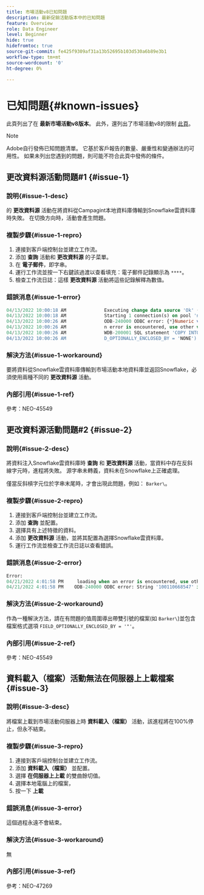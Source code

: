```yaml
---
title: 市場活動v8已知問題
description: 最新促銷活動版本中的已知問題
feature: Overview
role: Data Engineer
level: Beginner
hide: true
hidefromtoc: true
source-git-commit: fe425f9309af31a13b52695b103d530a6b89e3b1
workflow-type: tm+mt
source-wordcount: '0'
ht-degree: 0%

---
```


# 已知問題{#known-issues}

此頁列出了在 **最新市場活動v8版本**。 此外，還列出了市場活動v8的限制 [此頁](known-limitations.md)。


>[!NOTE]
>
>Adobe自行發佈已知問題清單。 它基於客戶報告的數量、嚴重性和變通辦法的可用性。 如果未列出您遇到的問題，則可能不符合此頁中發佈的條件。

## 更改資料源活動問題#1 {#issue-1}

### 說明{#issue-1-desc}

的 **更改資料源** 活動在將資料從Campagint本地資料庫傳輸到Snowflake雲資料庫時失敗。 在切換方向時，活動會產生問題。

### 複製步驟{#issue-1-repro}

1. 連接到客戶端控制台並建立工作流。
1. 添加 **查詢** 活動和 **更改資料源** 的子菜單。
1. 在 **電子郵件**，即字串。
1. 運行工作流並按一下右鍵該過渡以查看填充：電子郵件記錄顯示為 `****`。
1. 檢查工作流日誌：這樣 **更改資料源** 活動將這些記錄解釋為數值。

### 錯誤消息{#issue-1-error}

```sql
04/13/2022 10:00:18 AM              Executing change data source 'Ok' (step 'Change Data Source')
04/13/2022 10:00:18 AM              Starting 1 connection(s) on pool 'nms:extAccount:ffda tractorsupply_mkt_stage8' (Snowflake, server='adobe-acc_tractorsupply_us_west_2_aws.snowflakecomputing.com', login='tractorsupply_stage8_MKT:tractorsupply_stage8')
04/13/2022 10:00:26 AM              ODB-240000 ODBC error: {*}Numeric value '{*}******{*}{{*}}' is not recognized\{*}   File 'wkf1285541_13_1_0_47504750#458318uploadPart0.chunk.gz', line 1, character 10140   Row 279, column "WKF1285541_13_1_0"["BICUST_ID":1]   If you would like to continue loading when a
04/13/2022 10:00:26 AM              n error is encountered, use other values such as 'SKIP_FILE' or 'CONTINUE' for the ON_ERROR option. For more information on loading options, please run 'info loading_data' in a SQL client. SQLState: 22018
04/13/2022 10:00:26 AM              WDB-200001 SQL statement 'COPY INTO wkf1285541_13_1_0 (SACTIVE, SADDRESS1, SADDRESS2, BICUST_ID, SEMAIL) FROM ( SELECT $1, $2, $3, $4, $5 FROM $$@BULK_wkf1285541_13_1_0$$) FILE_FORMAT = ( TYPE = CSV RECORD_DELIMITER = '\x02' FIELD_DELIMITER = '\x01' FIEL
04/13/2022 10:00:26 AM              D_OPTIONALLY_ENCLOSED_BY = 'NONE') ON_ERROR = ABORT_STATEMENT PURGE = TRUE' could not be executed.
```

### 解決方法{#issue-1-workaround}

要將資料從Snowflake雲資料庫傳輸到市場活動本地資料庫並返回Snowflake，必須使用兩種不同的 **更改資料源** 活動。

### 內部引用{#issue-1-ref}

參考：NEO-45549



## 更改資料源活動問題#2 {#issue-2}

### 說明{#issue-2-desc}

將資料注入Snowflake雲資料庫時 **查詢** 和 **更改資料源** 活動，當資料中存在反斜線字元時，進程將失敗。 源字串未轉義，資料未在Snowflake上正確處理。

僅當反斜槓字元位於字串末尾時，才會出現此問題，例如： `Barker\`。


### 複製步驟{#issue-2-repro}

1. 連接到客戶端控制台並建立工作流。
1. 添加 **查詢** 並配置。
1. 選擇具有上述特徵的資料。
1. 添加 **更改資料源** 活動，並將其配置為選擇Snowflake雲資料庫。
1. 運行工作流並檢查工作流日誌以查看錯誤。


### 錯誤消息{#issue-2-error}

```sql
Error:
04/21/2022 4:01:58 PM     loading when an error is encountered, use other values such as 'SKIP_FILE' or 'CONTINUE' for the ON_ERROR option. For more information on loading options, please run 'info loading_data' in a SQL client. SQLState: 22000
04/21/2022 4:01:58 PM    ODB-240000 ODBC error: String '100110668547' is too long and would be truncated   File 'wkf1656797_21_1_3057430574#458516uploadPart0.chunk.gz', line 1, character 0   Row 90058, column "WKF1656797_21_1"["SCARRIER_ROUTE":13]   If you would like to continue
```

### 解決方法{#issue-2-workaround}

作為一種解決方法，請在有問題的值周圍導出帶雙引號的檔案(如 `Barker\`)並包含檔案格式選項 `FIELD_OPTIONALLY_ENCLOSED_BY = '"'`。

### 內部引用{#issue-2-ref}

參考：NEO-45549


## 資料載入（檔案）活動無法在伺服器上上載檔案 {#issue-3}

### 說明{#issue-3-desc}

將檔案上載到市場活動伺服器上時 **資料載入（檔案）** 活動，該進程將在100%停止，但永不結束。

### 複製步驟{#issue-3-repro}

1. 連接到客戶端控制台並建立工作流。
1. 添加 **資料載入（檔案）** 並配置。
1. 選擇 **在伺服器上上載** 的雙曲餘切值。
1. 選擇本地電腦上的檔案，
1. 按一下 **上載**


### 錯誤消息{#issue-3-error}

這個過程永遠不會結束。

### 解決方法{#issue-3-workaround}

無

### 內部引用{#issue-3-ref}

參考：NEO-47269